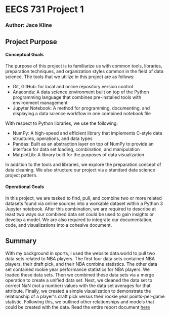 # EECS 731 Project 1
### Author: Jace Kline

## Project Purpose
#### Conceptual Goals
The purpose of this project is to familiarize us with common tools, libraries, preparation techniques, and organization styles common in the field of data science. The tools that we utilize in this project are as follows:
* Git, GitHub: for local and online repository version control
* Anaconda: A data science environment built on top of the Python programming language that combines pre-installed tools with environment management
* Jupyter Notebook: A method for programming, documenting, and displaying a data science workflow in one combined notebook file

With respect to Python libraries, we use the following:
* NumPy: A high-speed and efficient library that implements C-style data structures, operations, and data types
* Pandas: Built as an abstraction layer on top of NumPy to provide an interface for data set loading, combination, and manipulation
* MatplotLib: A library built for the purposes of data visualization

In addition to the tools and libraries, we explore the preparation concept of data cleaning. We also structure our project via a standard data science project pattern.

#### Operational Goals
In this project, we are tasked to find, pull, and combine two or more related datasets found via online sources into a workable dataset within a Python 3 Jupyter notebook. After this combination, we are required to describe at least two ways our combined data set could be used to gain insights or develop a model. We are also required to integrate our documentation, code, and visualizations into a cohesive document.

## Summary
With my background in sports, I used the website data.world to pull two data sets related to NBA players. The first four data sets contained NBA players, their draft pick, and their NBA combine statistics. The other data set contained rookie year performance statistics for NBA players. We loaded these data sets. Then we combined these data sets via a merge operation to create a unified data set. Next, we cleaned the data set to correct NaN (not a number) values with the data set averages for that attribute. Finally, we created a simple visualization to demonstrate the relationship of a player's draft pick versus their rookie year points-per-game statistic. Following this, we outlined other relationships and models that could be created with the data. Read the entire report document [here](./reports/report.md)
